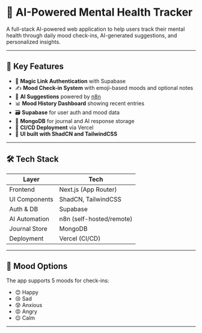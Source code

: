 # 🧠 AI-Powered Mental Health Tracker

A full-stack AI-powered web application to help users track their mental health through daily mood check-ins, AI-generated suggestions, and personalized insights.

---

## 🔑 Key Features

- 🔐 **Magic Link Authentication** with Supabase
- ✍️ **Mood Check-in System** with emoji-based moods and optional notes
- 🤖 **AI Suggestions** powered by [n8n](https://n8n.io/)
- 📊 **Mood History Dashboard** showing recent entries
- 🗃️ **Supabase** for user auth and mood data
- 🧠 **MongoDB** for journal and AI response storage
- 🚀 **CI/CD Deployment** via Vercel
- 💅 **UI built with ShadCN and TailwindCSS**

---

## 🛠️ Tech Stack

| Layer         | Tech                      |
|---------------|---------------------------|
| Frontend      | Next.js (App Router)      |
| UI Components | ShadCN, TailwindCSS       |
| Auth & DB     | Supabase                  |
| AI Automation | n8n (self-hosted/remote)  |
| Journal Store | MongoDB                   |
| Deployment    | Vercel (CI/CD)            |

---

## 🧪 Mood Options

The app supports 5 moods for check-ins:
- 😊 Happy
- 😢 Sad
- 😰 Anxious
- 😡 Angry
- 😌 Calm

---
